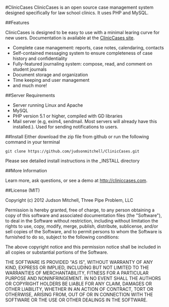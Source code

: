 #ClinicCases
ClinicCases is an open source case management system designed
specifically for law school clinics.  It uses PHP and MySQL.

##Features

ClinicCases is designed to be easy to use with a minimal learing curve for new users.
Documentation is available at the [ClinicCases site](http://cliniccases.com).

* Complete case management: reports, case notes, calendaring, contacts
* Self-contained messaging system to ensure completeness of case history
and confidentiality
* Fully-featured journaling system: compose, read, and comment on student journals
* Document storage and organization
* Time keeping and user management
* and much more!

##Server Requirements

* Server running Linux and Apache
* MySQL
* PHP version 5.1 or higher, compiled with GD libraries
* Mail server (e.g, exim4, sendmail.  Most servers will already
have this installed.).  Used for sending notifications to users.

##Install
Either download the zip file from github or run the following command
in your terminal

	git clone https://github.com/judsonmitchell/ClinicCases.git

Please see detailed install instructions in the _INSTALL directory

##More Information

Learn more, ask questions, or see a demo at <http://cliniccases.com>.

##License (MIT)

Copyright (c) 2012 Judson Mitchell, Three Pipe Problem, LLC

Permission is hereby granted, free of charge, to any person obtaining a copy of this software and associated documentation files (the "Software"), to deal in the Software without restriction, including without limitation the rights to use, copy, modify, merge, publish, distribute, sublicense, and/or sell copies of the Software, and to permit persons to whom the Software is furnished to do so, subject to the following conditions:

The above copyright notice and this permission notice shall be included in all copies or substantial portions of the Software.

THE SOFTWARE IS PROVIDED "AS IS", WITHOUT WARRANTY OF ANY KIND, EXPRESS OR IMPLIED, INCLUDING BUT NOT LIMITED TO THE WARRANTIES OF MERCHANTABILITY, FITNESS FOR A PARTICULAR PURPOSE AND NONINFRINGEMENT. IN NO EVENT SHALL THE AUTHORS OR COPYRIGHT HOLDERS BE LIABLE FOR ANY CLAIM, DAMAGES OR OTHER LIABILITY, WHETHER IN AN ACTION OF CONTRACT, TORT OR OTHERWISE, ARISING FROM, OUT OF OR IN CONNECTION WITH THE SOFTWARE OR THE USE OR OTHER DEALINGS IN THE SOFTWARE.
